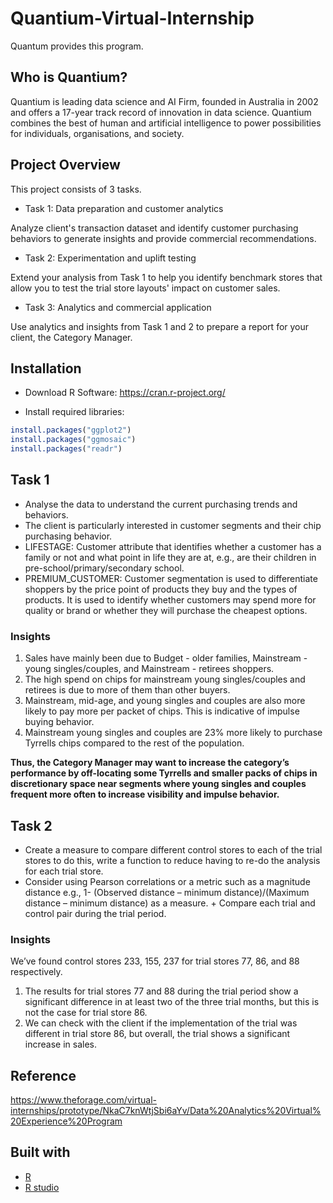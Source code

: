 # Quantium-Virtual-Internship
Quantum provides this program.

## Who is Quantium?

Quantium is leading data science and AI Firm, founded in Australia in 2002 and offers a 17-year track record of innovation in data science.
Quantium combines the best of human and artificial intelligence to power possibilities for individuals, organisations, and society. 

## Project Overview

This project consists of 3 tasks.

+ Task 1: Data preparation and customer analytics

Analyze client's transaction dataset and identify customer purchasing behaviors to generate insights and provide commercial recommendations.

+ Task 2: Experimentation and uplift testing

Extend your analysis from Task 1 to help you identify benchmark stores that allow you to test the trial store layouts' impact on customer sales.

+ Task 3: Analytics and commercial application

Use analytics and insights from Task 1 and 2 to prepare a report for your client, the Category Manager.

## Installation

+ Download R Software: https://cran.r-project.org/

+ Install required libraries:

```r 
install.packages("ggplot2")
install.packages("ggmosaic")
install.packages("readr")
``` 

## Task 1

+ Analyse the data to understand the current purchasing trends and behaviors.
+ The client is particularly interested in customer segments and their chip purchasing behavior. 
+ LIFESTAGE: Customer attribute that identifies whether a customer has a family or not and what point in life they are at, e.g., are their children in pre-school/primary/secondary school. 
+ PREMIUM_CUSTOMER: Customer segmentation is used to differentiate shoppers by the price point of products they buy and the types of products. It is used to identify whether customers may spend more for quality or brand or whether they will purchase the cheapest options. 

### Insights

1. Sales have mainly been due to Budget - older families, Mainstream - young singles/couples, and Mainstream  - retirees shoppers. 
2. The high spend on chips for mainstream young singles/couples and retirees is due to more of them than other buyers. 
3. Mainstream, mid-age, and young singles and couples are also more likely to pay more per packet of chips. This is indicative of impulse buying behavior.
4. Mainstream young singles and couples are 23% more likely to purchase Tyrrells chips compared to the rest of the population. 

**Thus, the Category Manager may want to increase the category’s performance by off-locating some Tyrrells and smaller packs of chips in discretionary space near segments where young singles and couples frequent more often to increase visibility and impulse behavior.**

## Task 2

+ Create a measure to compare different control stores to each of the trial stores to do this, write a function to reduce having to re-do the analysis for each trial store. 
+ Consider using Pearson correlations or a metric such as a magnitude distance e.g., 1- (Observed distance – minimum distance)/(Maximum distance – minimum distance) as a measure.  + Compare each trial and control pair during the trial period. 

### Insights

We’ve found control stores 233, 155, 237 for trial stores 77, 86, and 88 respectively.

1. The results for trial stores 77 and 88 during the trial period show a significant difference in at least two of the three trial months, but this is not the case for trial store 86. 
2. We can check with the client if the implementation of the trial was different in trial store 86, but overall, the trial shows a significant increase in sales. 

## Reference

https://www.theforage.com/virtual-internships/prototype/NkaC7knWtjSbi6aYv/Data%20Analytics%20Virtual%20Experience%20Program


## Built with

- [R](https://www.r-project.org/)
- [R studio](https://rstudio.com/)

